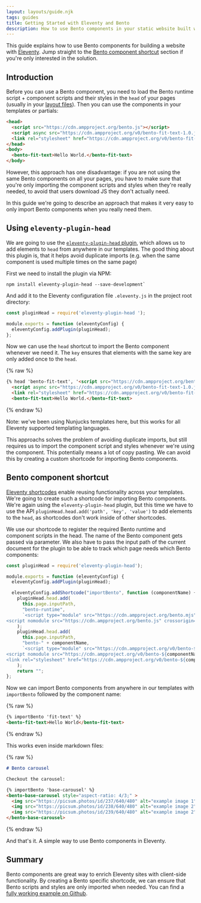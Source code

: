 ```yaml
---
layout: layouts/guide.njk
tags: guides
title: Getting Started with Eleventy and Bento
description: How to use Bento components in your static website built with Eleventy.
---
```


This guide explains how to use Bento components for building a website with [Eleventy](https://www.11ty.dev/). Jump straight to the [Bento component shortcut](#bento-component-shortcut) section if you're only interested in the solution.

## Introduction

Before you can use a Bento component, you need to load the Bento runtime script + component scripts and their styles in the `head` of your pages (usually in your [layout files](https://www.11ty.dev/docs/layouts/)). Then you can use the components in your templates or partials:

```html
<head>
  <script src="https://cdn.ampproject.org/bento.js"></script>
  <script async src="https://cdn.ampproject.org/v0/bento-fit-text-1.0.js"></script>
  <link rel="stylesheet" href="https://cdn.ampproject.org/v0/bento-fit-text-1.0.css">
</head>
<body>
  <bento-fit-text>Hello World.</bento-fit-text>
</body>
```

However, this approach has one disadvantage: if you are not using the same Bento components on all your pages, you have to make sure that you're only importing the component scripts and styles when they're really needed, to avoid that users download JS they don't actually need. 

In this guide we're going to describe an approach that makes it very easy to only import Bento components when you really need them. 

## Using `eleventy-plugin-head`

We are going to use the [`eleventy-plugin-head` plugin](https://www.npmjs.com/package/eleventy-plugin-head), which allows us to add elements to `head` from anywhere in our templates. The good thing about this plugin is, that it helps avoid duplicate imports (e.g. when the same component is used multiple times on the same page) 

First we need to install the plugin via NPM:

```shell
npm install eleventy-plugin-head --save-development`
```

And add it to the Eleventy configuration file `.eleventy.js` in the project root directory:

```js
const pluginHead = require('eleventy-plugin-head ');

module.exports = function (eleventyConfig) {
  eleventyConfig.addPlugin(pluginHead);
};
```

Now we can use the `head` shortcut to import the Bento component whenever we need it. The `key` ensures that elements with the same key are only added once to the `head`. 

{% raw %}
```html
{% head 'bento-fit-text', '<script src="https://cdn.ampproject.org/bento.js"></script>
  <script async src="https://cdn.ampproject.org/v0/bento-fit-text-1.0.js"></script>
  <link rel="stylesheet" href="https://cdn.ampproject.org/v0/bento-fit-text-1.0.css">' %}
  <bento-fit-text>Hello World.</bento-fit-text>
```
{% endraw %}

Note: we've been using Nunjucks templates here, but this works for all Eleventy supported templating languages.

This approachs solves the problem of avoiding duplicate imports, but still requires us to import the component script and styles whenever we're using the component. This potentially means a lot of copy pasting. We can avoid this by creating a custom shortcode for importing Bento components.

## Bento component shortcut

[Eleventy shortcodes](https://www.11ty.dev/docs/shortcodes/) enable reusing functionality across your templates. We're going to create such a shortcode for importing Bento components. We're again using the `eleventy-plugin-head` plugin, but this time we have to use the API `pluginHead.head.add('path', 'key', 'value')` to add elements to the `head`, as shortcodes don't work inside of other shortcodes. 

We use our shortcode to register the required Bento runtime and component scripts in the head. The name of the Bento component gets passed via parameter. We also have to pass the input path of the current document for the plugin to be able to track which page needs which Bento components:

```js
const pluginHead = require('eleventy-plugin-head');

module.exports = function (eleventyConfig) {
  eleventyConfig.addPlugin(pluginHead);

  eleventyConfig.addShortcode("importBento", function (componentName) {
    pluginHead.head.add(
      this.page.inputPath,
      "bento-runtime",
      `<script type="module" src="https://cdn.ampproject.org/bento.mjs" crossorigin="anonymous"></script>
<script nomodule src="https://cdn.ampproject.org/bento.js" crossorigin="anonymous"></script>`
    );
    pluginHead.head.add(
      this.page.inputPath,
      "bento-" + componentName,
      `<script type="module" src="https://cdn.ampproject.org/v0/bento-${componentName}-1.0.mjs" crossorigin="anonymous"></script>
<script nomodule src="https://cdn.ampproject.org/v0/bento-${componentName}-1.0.js" crossorigin="anonymous"></script>
<link rel="stylesheet" href="https://cdn.ampproject.org/v0/bento-${componentName}-1.0.css" crossorigin="anonymous">`
    );
    return "";
};
```

Now we can import Bento components from anywhere in our templates with `importBento` followed by the component name:

{% raw %}
```html
{% importBento 'fit-text' %}
<bento-fit-text>Hello World</bento-fit-text>
```
{% endraw %}

This works even inside markdown files:

{% raw %}
```md
# Bento carousel

Checkout the carousel:

{% importBento 'base-carousel' %}
<bento-base-carousel style="aspect-ratio: 4/3;" >
  <img src="https://picsum.photos/id/237/640/480" alt="example image 1">
  <img src="https://picsum.photos/id/238/640/480" alt="example image 2">
  <img src="https://picsum.photos/id/239/640/480" alt="example image 2">
</bento-base-carousel>
```
{% endraw %}

And that's it. A simple way to use Bento components in Eleventy.

## Summary

Bento components are great way to enrich Eleventy sites with client-side functionality. By creating a Bento specific shortcode, we can ensure that Bento scripts and styles are only imported when needed. You can find a [fully working example on Github](https://github.com/ampproject/bento.dev/tree/main/examples/eleventy).


